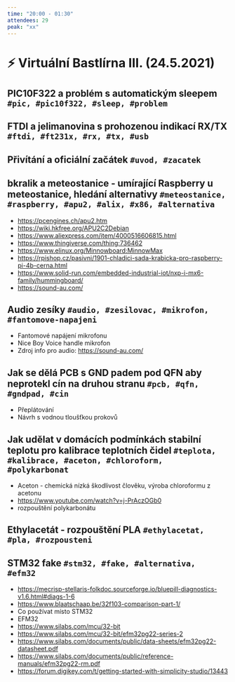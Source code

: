 ```yaml
---
time: "20:00 - 01:30"
attendees: 29
peak: "xx"
---
```

# ⚡ Virtuální Bastlírna III. (24.5.2021)

## PIC10F322 a problém s automatickým sleepem `#pic, #pic10f322, #sleep, #problem`

## FTDI a jelimanovina s prohozenou indikací RX/TX `#ftdi, #ft231x, #rx, #tx, #usb`

## Přivítání a oficiální začátek `#uvod, #zacatek`

## bkralik a meteostanice - umírající Raspberry u meteostanice, hledání alternativy `#meteostanice, #raspberry, #apu2, #alix, #x86, #alternativa`
- https://pcengines.ch/apu2.htm
- https://wiki.hkfree.org/APU2C2Debian
- https://www.aliexpress.com/item/4000516606815.html
- https://www.thingiverse.com/thing:736462
- https://www.elinux.org/Minnowboard:MinnowMax
- https://rpishop.cz/pasivni/1901-chladici-sada-krabicka-pro-raspberry-pi-4b-cerna.html
- https://www.solid-run.com/embedded-industrial-iot/nxp-i-mx6-family/hummingboard/
- https://sound-au.com/

## Audio zesíky `#audio, #zesilovac, #mikrofon, #fantomove-napajeni`
- Fantomové napájení mikrofonu
- Nice Boy Voice handle mikrofon
- Zdroj info pro audio: https://sound-au.com/

## Jak se dělá PCB s GND padem pod QFN aby neprotekl cín na druhou stranu `#pcb, #qfn, #gndpad, #cin`
- Přeplátování
- Návrh s vodnou tloušťkou prokovů

## Jak udělat v domácích podmínkách stabilní teplotu pro kalibrace teplotních čidel `#teplota, #kalibrace, #aceton, #chloroform, #polykarbonat`
- Aceton - chemická nízká škodlivost člověku, výroba chloroformu z acetonu
- https://www.youtube.com/watch?v=j-PrAczOGb0
- rozpouštění polykarbonátu

## Ethylacetát - rozpouštění PLA `#ethylacetat, #pla, #rozpousteni`

## STM32 fake `#stm32, #fake, #alternativa, #efm32`
- https://mecrisp-stellaris-folkdoc.sourceforge.io/bluepill-diagnostics-v1.6.html#diags-1-6
- https://www.blaatschaap.be/32f103-comparison-part-1/
- Co používat místo STM32
- EFM32
- https://www.silabs.com/mcu/32-bit
- https://www.silabs.com/mcu/32-bit/efm32pg22-series-2
- https://www.silabs.com/documents/public/data-sheets/efm32pg22-datasheet.pdf
- https://www.silabs.com/documents/public/reference-manuals/efm32pg22-rm.pdf
- https://forum.digikey.com/t/getting-started-with-simplicity-studio/13443

